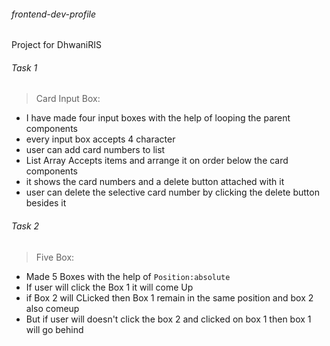 ###### frontend-dev-profile
Project for DhwaniRIS

###### Task 1 
>Card Input Box:

* I have made four input boxes with the help of looping the parent components
* every input box accepts 4 character 
* user can add card numbers to list 
* List Array Accepts items and arrange it on order below the card components
* it shows the card numbers and a delete button attached with it
* user can delete the selective card number by clicking the delete button besides it

###### Task 2
>Five Box:

* Made 5 Boxes with the help of ```Position:absolute```
* If user will click the Box 1 it will come Up
* if Box 2 will CLicked then Box 1 remain in the same position and box 2 also comeup
* But if user will doesn't click the box 2 and clicked on box 1 then box 1 will go behind
